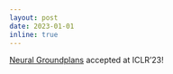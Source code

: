 ```yaml
---
layout: post
date: 2023-01-01
inline: true
---
```


[Neural Groundplans](https://arxiv.org/pdf/2204.07616.pdf) accepted at ICLR’23!